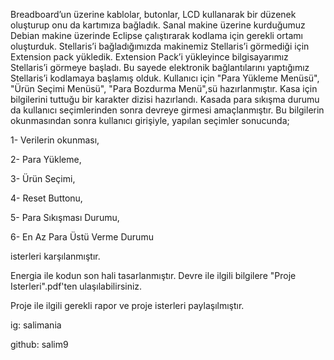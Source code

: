 Breadboard’un üzerine kablolar, butonlar, LCD kullanarak bir düzenek oluşturup onu da kartımıza bağladık. 
Sanal makine üzerine kurduğumuz Debian makine üzerinde Eclipse çalıştırarak kodlama için gerekli ortamı oluşturduk. 
Stellaris’i bağladığımızda makinemiz Stellaris’i görmediği için Extension pack yükledik. 
Extension Pack’i yükleyince bilgisayarımız Stellaris’i görmeye başladı. 
Bu sayede elektronik bağlantılarını yaptığımız Stellaris’i kodlamaya başlamış olduk. 
Kullanıcı için "Para Yükleme Menüsü",  "Ürün Seçimi Menüsü", "Para Bozdurma Menü",sü hazırlanmıştır. 
Kasa için bilgilerini tuttuğu bir karakter dizisi hazırlandı. 
Kasada para sıkışma durumu da kullanıcı seçimlerinden sonra devreye girmesi amaçlanmıştır. 
Bu bilgilerin okunmasından sonra kullanıcı girişiyle, yapılan seçimler sonucunda;

1- Verilerin okunması,

2- Para Yükleme,

3- Ürün Seçimi,

4- Reset Buttonu,

5- Para Sıkışması Durumu,

6- En Az Para Üstü Verme Durumu

isterleri karşılanmıştır.

Energia ile kodun son hali tasarlanmıştır. Devre ile ilgili bilgilere "Proje Isterleri".pdf'ten ulaşılabilirsiniz.

Proje ile ilgili gerekli rapor ve proje isterleri paylaşılmıştır.

ig: salimania

github: salim9
